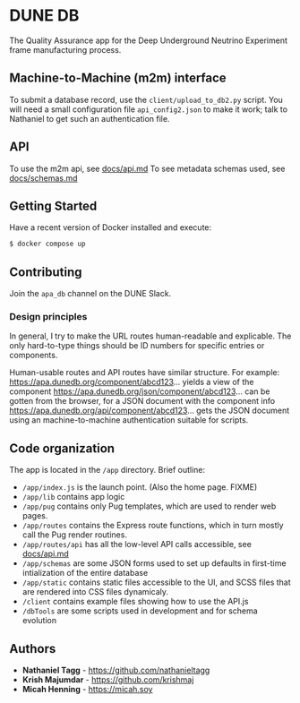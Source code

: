 # DUNE DB

The Quality Assurance app for the Deep Underground Neutrino Experiment frame manufacturing process.

## Machine-to-Machine (m2m) interface

To submit a database record, use the `client/upload_to_db2.py` script.  You will need a small configuration file `api_config2.json` to make it work; talk to Nathaniel to get such an authentication file.

## API

To use the m2m api, see [docs/api.md](api.md)
To see metadata schemas used, see [docs/schemas.md](schemas.md)

## Getting Started

Have a recent version of Docker installed and execute:

```bash
$ docker compose up
```

## Contributing

Join the `apa_db` channel on the DUNE Slack.

### Design principles

In general, I try to make the URL routes human-readable and explicable.  The only hard-to-type things should be ID numbers for specific entries or components.

Human-usable routes and API routes have similar structure.  For example:
https://apa.dunedb.org/component/abcd123...  yields a view of the component
https://apa.dunedb.org/json/component/abcd123...  can be gotten from the browser, for a JSON document with the component info
https://apa.dunedb.org/api/component/abcd123...  gets the JSON document using an machine-to-machine authentication suitable for scripts.

## Code organization

The app is located in the `/app` directory.  Brief outline:

* `/app/index.js` is the launch point. (Also the home page. FIXME)
* `/app/lib` contains app logic
* `/app/pug` contains only Pug templates, which are used to render web pages.
* `/app/routes` contains the Express route functions, which in turn mostly call the Pug render routines.
* `/app/routes/api` has all the low-level API calls accessible, see [docs/api.md](api.md)
* `/app/schemas` are some JSON forms used to set up defaults in first-time intialization of the entire database 
* `/app/static` contains static files accessible to the UI, and SCSS files that are rendered into CSS files dynamicaly.
* `/client` contains example files showing how to use the API.js
* `/dbTools` are some scripts used in development and for schema evolution

## Authors

* **Nathaniel Tagg** - https://github.com/nathanieltagg
* **Krish Majumdar** - https://github.com/krishmaj
* **Micah Henning** - https://micah.soy
